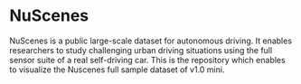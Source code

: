 # NuScenes
NuScenes is a public large-scale dataset for autonomous driving. It enables researchers to study challenging urban driving situations using the full sensor suite of a real self-driving car.
This is the repository which enables to visualize the Nuscenes full sample dataset of v1.0 mini.
